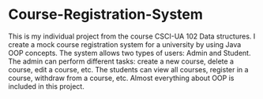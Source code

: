 # Course-Registration-System
This is my individual project from the course CSCI-UA 102 Data structures. I create a mock course registration system for a university by using Java OOP concepts. The system allows two types of users: Admin and Student. The admin can perform different tasks: create a new course, delete a course, edit a course, etc. The students can view all courses, register in a course, withdraw from a course, etc.
Almost everything about OOP is included in this project.
